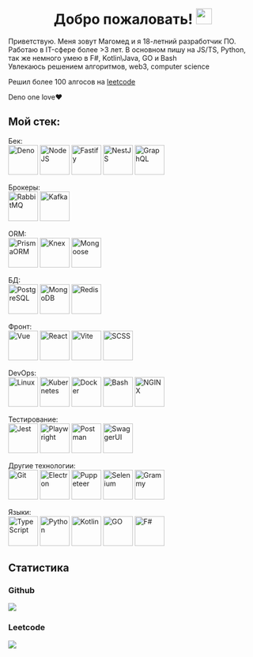 <h1 align="center">Добро пожаловать!
<img src="https://github.com/blackcater/blackcater/raw/main/images/Hi.gif" height="32"/></h1>

Приветствую. Меня зовут Магомед и я 18-летний разработчик ПО. Работаю в IT-сфере более >3 лет. В основном пишу на JS/TS, Python, так же немного умею в F#, Kotlin\Java, GO и Bash<br />
Увлекаюсь решением алгоритмов, web3, computer science<br />

Решил более 100 алгосов на [leetcode](https://leetcode.com/magomed-r) <br />

Deno one love❤️

## Мой стек:
Бек:<br />
<img src="https://cdn.jsdelivr.net/gh/devicons/devicon@latest/icons/denojs/denojs-original.svg" title="Deno" width="60" height="60" />
<img src="https://cdn.jsdelivr.net/gh/devicons/devicon@latest/icons/nodejs/nodejs-original.svg" title="NodeJS" width="60" height="60" />
<img src="https://cdn.jsdelivr.net/gh/devicons/devicon@latest/icons/fastify/fastify-original.svg" title="Fastify" width="60" height="60" />
<img src="https://cdn.jsdelivr.net/gh/devicons/devicon@latest/icons/nestjs/nestjs-original.svg" title="NestJS" width="60" height="60" />
<img src="https://cdn.jsdelivr.net/gh/devicons/devicon@latest/icons/graphql/graphql-plain.svg" title="GraphQL" width="60" height="60" />

Брокеры:<br />
<img src="https://cdn.jsdelivr.net/gh/devicons/devicon@latest/icons/rabbitmq/rabbitmq-original.svg" title="RabbitMQ" width="60" height="60" />
<img src="https://cdn.jsdelivr.net/gh/devicons/devicon@latest/icons/apachekafka/apachekafka-original.svg" title="Kafka" width="60" height="60" />

ORM:<br />
<img src="https://cdn.jsdelivr.net/gh/devicons/devicon@latest/icons/prisma/prisma-original.svg" title="PrismaORM" width="60" height="60" />
<img src="https://cdn.jsdelivr.net/gh/devicons/devicon@latest/icons/knexjs/knexjs-original.svg" title="Knex" width="60" height="60" />
<img src="https://cdn.jsdelivr.net/gh/devicons/devicon@latest/icons/mongoose/mongoose-original-wordmark.svg" title="Mongoose" width="60" height="60" />

БД:<br/>
<img src="https://cdn.jsdelivr.net/gh/devicons/devicon@latest/icons/postgresql/postgresql-original.svg" title="PostgreSQL" width="60" height="60" />
<img src="https://cdn.jsdelivr.net/gh/devicons/devicon@latest/icons/mongodb/mongodb-original-wordmark.svg" title="MongoDB" width="60" height="60" />
<img src="https://cdn.jsdelivr.net/gh/devicons/devicon@latest/icons/redis/redis-original.svg" title="Redis" width="60" height="60" />

Фронт:<br />
<img src="https://cdn.jsdelivr.net/gh/devicons/devicon@latest/icons/vuejs/vuejs-original.svg" title="Vue" width="60" height="60" />
<img src="https://cdn.jsdelivr.net/gh/devicons/devicon@latest/icons/react/react-original.svg" title="React" width="60" height="60" />
<img src="https://cdn.jsdelivr.net/gh/devicons/devicon@latest/icons/vitejs/vitejs-original.svg" title="Vite" width="60" height="60" />
<img src="https://cdn.jsdelivr.net/gh/devicons/devicon@latest/icons/sass/sass-original.svg" title="SCSS" width="60" height="60" />

DevOps:<br/>
<img src="https://cdn.jsdelivr.net/gh/devicons/devicon@latest/icons/linux/linux-original.svg" title="Linux" width="60" height="60" />
<img src="https://cdn.jsdelivr.net/gh/devicons/devicon@latest/icons/kubernetes/kubernetes-original.svg" title="Kubernetes" width="60" height="60" />
<img src="https://cdn.jsdelivr.net/gh/devicons/devicon@latest/icons/docker/docker-original.svg" title="Docker" width="60" height="60" />
<img src="https://cdn.jsdelivr.net/gh/devicons/devicon@latest/icons/bash/bash-original.svg" title="Bash" width="60" height="60" />
<img src="https://cdn.jsdelivr.net/gh/devicons/devicon@latest/icons/nginx/nginx-original.svg" title="NGINX" width="60" height="60" />

Тестирование:<br />
<img src="https://cdn.jsdelivr.net/gh/devicons/devicon@latest/icons/jest/jest-plain.svg" title="Jest" width="60" height="60" />
<img src="https://cdn.jsdelivr.net/gh/devicons/devicon@latest/icons/playwright/playwright-original.svg" title="Playwright" width="60" height="60" />
<img src="https://cdn.jsdelivr.net/gh/devicons/devicon@latest/icons/postman/postman-original.svg" title="Postman" width="60" height="60" />
<img src="https://cdn.jsdelivr.net/gh/devicons/devicon@latest/icons/swagger/swagger-original.svg" title="SwaggerUI" width="60" height="60" />

Другие технологии:<br />
<img src="https://cdn.jsdelivr.net/gh/devicons/devicon@latest/icons/git/git-original.svg" title="Git" width="60" height="60" />
<img src="https://cdn.jsdelivr.net/gh/devicons/devicon@latest/icons/electron/electron-original.svg" title="Electron" width="60" height="60" />
<img src="https://cdn.jsdelivr.net/gh/devicons/devicon@latest/icons/puppeteer/puppeteer-original.svg" title="Puppeteer" width="60" height="60" />
<img src="https://cdn.jsdelivr.net/gh/devicons/devicon@latest/icons/selenium/selenium-original.svg" title="Selenium" width="60" height="60" />
<img src="https://grammy.dev/images/Y.svg" title="Grammy" width="60" height="60" />

Языки:<br />
<img src="https://cdn.jsdelivr.net/gh/devicons/devicon@latest/icons/typescript/typescript-original.svg" title="TypeScript" width="60" height="60" />
<img src="https://cdn.jsdelivr.net/gh/devicons/devicon@latest/icons/python/python-original.svg" title="Python" width="60" height="60" />
<img src="https://cdn.jsdelivr.net/gh/devicons/devicon@latest/icons/kotlin/kotlin-original.svg" title="Kotlin" width="60" height="60" />
<img src="https://cdn.jsdelivr.net/gh/devicons/devicon@latest/icons/go/go-original.svg" title="GO" width="60" height="60" />
<img src="https://cdn.jsdelivr.net/gh/devicons/devicon@latest/icons/fsharp/fsharp-original.svg" title="F#" width="60" height="60" />

## Статистика

### Github

<img align=top src="https://github-readme-stats.vercel.app/api/top-langs/?username=magomed-r&layout=pie&theme=vision-friendly-dark" />

### Leetcode

<img src="https://leetcard.jacoblin.cool/magomed-r?theme=dark&font=patrick_hand" />
